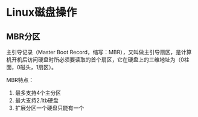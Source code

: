 # Linux磁盘操作

## MBR分区 ##

主引导记录（Master Boot Record，缩写：MBR），又叫做主引导扇区，是计算机开机后访问硬盘时所必须要读取的首个扇区，它在硬盘上的三维地址为（0柱面，0磁头，1扇区）。

MBR特点：

1. 最多支持4个主分区
2. 最大支持2.1tb硬盘
3. 扩展分区一个硬盘只能有一个





